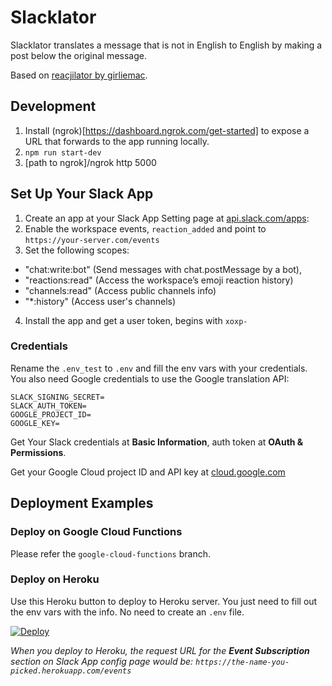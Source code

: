 # Slacklator

Slacklator translates a message that is not in English to English by making a post below the original message.

Based on [reacjilator by girliemac](https://github.com/slackapi/reacjilator).

## Development

1. Install (ngrok)[https://dashboard.ngrok.com/get-started] to expose a URL that forwards to the app running locally.
2. `npm run start-dev`
3. [path to ngrok]/ngrok http 5000


## Set Up Your Slack App

1. Create an app at your Slack App Setting page at [api.slack.com/apps](https://api.slack.com/apps):
2. Enable the workspace events, `reaction_added` and point to `https://your-server.com/events` 
3. Set the following scopes:
 - "chat:write:bot" (Send messages with chat.postMessage by a bot),
 - "reactions:read" (Access the workspace’s emoji reaction history)
 - "channels:read" (Access public channels info)
 - "*:history" (Access user's  channels)
4. Install the app and get a user token, begins with `xoxp-`

### Credentials

Rename the `.env_test` to `.env` and fill the env vars with your credentials. You also need Google credentials to use the Google translation API:

```
SLACK_SIGNING_SECRET=
SLACK_AUTH_TOKEN=
GOOGLE_PROJECT_ID=
GOOGLE_KEY=
```

Get Your Slack credentials at **Basic Information**, auth token at **OAuth & Permissions**.

Get your Google Cloud project ID and API key at [cloud.google.com](https://cloud.google.com/translate/docs/getting-started)


## Deployment Examples

### Deploy on Google Cloud Functions

Please refer the `google-cloud-functions` branch.

### Deploy on Heroku

Use this Heroku button to deploy to Heroku server. You just need to fill out the env vars with the info. No need to create an `.env` file.

[![Deploy](https://www.herokucdn.com/deploy/button.svg)](https://heroku.com/deploy?template=https://github.com/slackAPI/reacjilator)

*When you deploy to Heroku, the request URL for the **Event Subscription** section on Slack App config page would be: `https://the-name-you-picked.herokuapp.com/events`*
